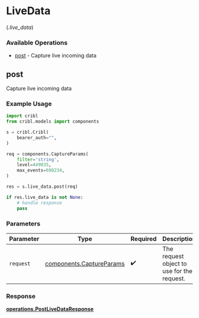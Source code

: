 # LiveData
(*.live_data*)

### Available Operations

* [post](#post) - Capture live incoming data

## post

Capture live incoming data

### Example Usage

```python
import cribl
from cribl.models import components

s = cribl.Cribl(
    bearer_auth="",
)

req = components.CaptureParams(
    filter='string',
    level=449035,
    max_events=690234,
)

res = s.live_data.post(req)

if res.live_data is not None:
    # handle response
    pass
```

### Parameters

| Parameter                                                        | Type                                                             | Required                                                         | Description                                                      |
| ---------------------------------------------------------------- | ---------------------------------------------------------------- | ---------------------------------------------------------------- | ---------------------------------------------------------------- |
| `request`                                                        | [components.CaptureParams](../../models/shared/captureparams.md) | :heavy_check_mark:                                               | The request object to use for the request.                       |


### Response

**[operations.PostLiveDataResponse](../../models/operations/postlivedataresponse.md)**

